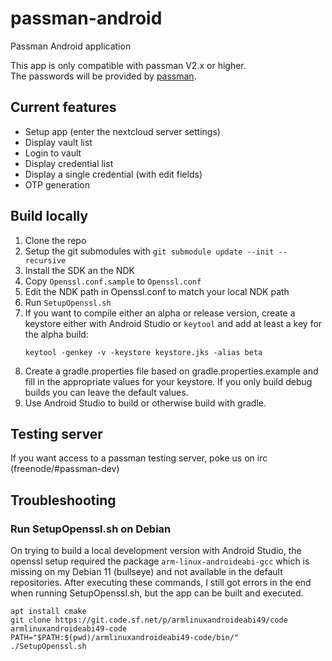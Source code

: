 # passman-android
Passman Android application

This app is only compatible with passman V2.x or higher.   
The passwords will be provided by [passman](https://github.com/nextcloud/passman).
## Current features
- Setup app (enter the nextcloud server settings)
- Display vault list
- Login to vault
- Display credential list
- Display a single credential (with edit fields)
- OTP generation

## Build locally

1. Clone the repo
1. Setup the git submodules with `git submodule update --init --recursive`
1. Install the SDK an the NDK
1. Copy `Openssl.conf.sample` to `Openssl.conf`
1. Edit the NDK path in Openssl.conf to match your local NDK path
1. Run `SetupOpenssl.sh`
1. If you want to compile either an alpha or release version, create a keystore either
with Android Studio or `keytool` and add at least a key for the alpha build:
    ```
    keytool -genkey -v -keystore keystore.jks -alias beta
    ```
1. Create a gradle.properties file based on gradle.properties.example and fill in the
appropriate values for your keystore. If you only build debug builds you can leave
the default values.
1. Use Android Studio to build or otherwise build with gradle.

## Testing server
If you want access to a passman testing server, poke us on irc (freenode/#passman-dev)

## Troubleshooting

### Run SetupOpenssl.sh on Debian

On trying to build a local development version with Android Studio, the openssl setup required the package `arm-linux-androideabi-gcc` which is missing on my Debian 11 (bullseye) and not available in the default repositories.
After executing these commands, I still got errors in the end when running SetupOpenssl.sh, but the app can be built and executed.

```
apt install cmake
git clone https://git.code.sf.net/p/armlinuxandroideabi49/code armlinuxandroideabi49-code
PATH="$PATH:$(pwd)/armlinuxandroideabi49-code/bin/"
./SetupOpenssl.sh
```
